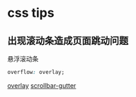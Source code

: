 # css tips

## 出现滚动条造成页面跳动问题

悬浮滚动条

```css
overflow: overlay;
```

[overlay](https://segmentfault.com/a/1190000017044563) [scrollbar-gutter](https://www.zhangxinxu.com/wordpress/2022/01/css-scrollbar-gutter/)
